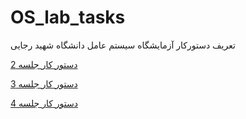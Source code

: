 # OS_lab_tasks
تعریف دستورکار آزمایشگاه سیستم عامل دانشگاه شهید رجایی

[دستور کار جلسه 2](session2.md)

[دستور کار جلسه 3](session3.md)

[دستور کار جلسه 4](session4.md)
